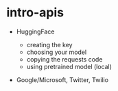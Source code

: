 # intro-apis

- HuggingFace
  - creating the key
  - choosing your model
  - copying the requests code
  - using pretrained model (local)
  
  
 - Google/Microsoft, Twitter, Twilio
